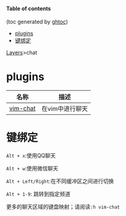 #### Table of contents
(toc generated by [ghtoc](https://github.com/sk1418/ghtoc))
- [plugins](#plugins)
- [键绑定](#键绑定)

[Layers](../layers.md)>chat

# plugins
|名称|描述|
|-|-|
|[vim-chat](https://github.com/vim-chat/vim-chat)|在vim中进行聊天|

# 键绑定

`Alt + x`:使用QQ聊天

`Alt + w`:使用微信聊天

`Alt + Left/Right`:在不同缓冲区之间进行切换

`Alt + 1-9`: 跳转到指定频道

更多的聊天区域的键盘映射；请阅读`:h vim-chat`




